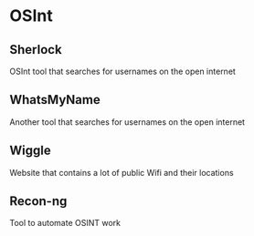 # OSInt

## Sherlock

OSInt tool that searches for usernames on the open internet

## WhatsMyName

Another tool that searches for usernames on the open internet

## Wiggle

Website that contains a lot of public Wifi and their locations

## Recon-ng

Tool to automate OSINT work

